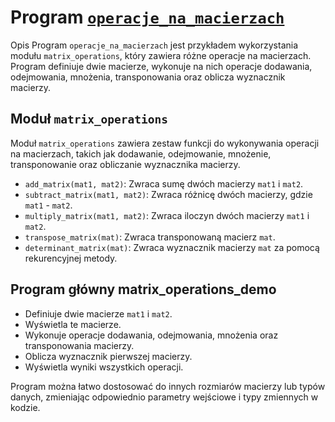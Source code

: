 # Program [`operacje_na_macierzach`](./program.f95)
Opis
Program `operacje_na_macierzach` jest przykładem wykorzystania modułu `matrix_operations`, który zawiera różne operacje na macierzach. Program definiuje dwie macierze, wykonuje na nich operacje dodawania, odejmowania, mnożenia, transponowania oraz oblicza wyznacznik macierzy.

## Moduł `matrix_operations`
Moduł `matrix_operations` zawiera zestaw funkcji do wykonywania operacji na macierzach, takich jak dodawanie, odejmowanie, mnożenie, transponowanie oraz obliczanie wyznacznika macierzy.
* `add_matrix(mat1, mat2)`: Zwraca sumę dwóch macierzy `mat1` i `mat2`.
* `subtract_matrix(mat1, mat2)`: Zwraca różnicę dwóch macierzy, gdzie `mat1` - `mat2`.
* `multiply_matrix(mat1, mat2)`: Zwraca iloczyn dwóch macierzy `mat1` i `mat2`.
* `transpose_matrix(mat)`: Zwraca transponowaną macierz `mat`.
* `determinant_matrix(mat)`: Zwraca wyznacznik macierzy `mat` za pomocą rekurencyjnej metody.

## Program główny matrix_operations_demo
* Definiuje dwie macierze `mat1` i `mat2`.
* Wyświetla te macierze.
* Wykonuje operacje dodawania, odejmowania, mnożenia oraz transponowania macierzy.
* Oblicza wyznacznik pierwszej macierzy.
* Wyświetla wyniki wszystkich operacji.

Program można łatwo dostosować do innych rozmiarów macierzy lub typów danych, zmieniając odpowiednio parametry wejściowe i typy zmiennych w kodzie.